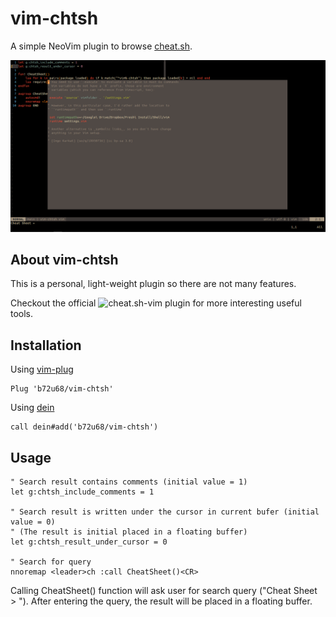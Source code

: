 # vim-chtsh

A simple NeoVim plugin to browse [cheat.sh](https://cheat.sh).

![Vim-chtsh Demo](/doc/vim-chtsh-demo.png)

## About vim-chtsh

This is a personal, light-weight plugin so there are not many features.

Checkout the official ![cheat.sh-vim](https://github.com/dbeniamine/cheat.sh-vim)
plugin for more interesting useful tools.

## Installation

Using [vim-plug](https://github.com/junegunn/vim-plug)

```viml
Plug 'b72u68/vim-chtsh'
```

Using [dein](https://github.com/Shougo/dein.vim)

```viml
call dein#add('b72u68/vim-chtsh')
```

## Usage

```viml
" Search result contains comments (initial value = 1)
let g:chtsh_include_comments = 1

" Search result is written under the cursor in current bufer (initial value = 0)
" (The result is initial placed in a floating buffer)
let g:chtsh_result_under_cursor = 0

" Search for query
nnoremap <leader>ch :call CheatSheet()<CR>
```

Calling CheatSheet() function will ask user for search query ("Cheat Sheet > ").
After entering the query, the result will be placed in a floating buffer.
